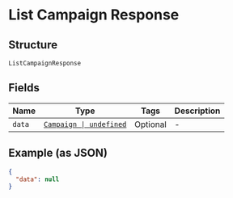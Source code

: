 
# List Campaign Response

## Structure

`ListCampaignResponse`

## Fields

| Name | Type | Tags | Description |
|  --- | --- | --- | --- |
| `data` | [`Campaign \| undefined`](../../doc/models/campaign.md) | Optional | - |

## Example (as JSON)

```json
{
  "data": null
}
```

